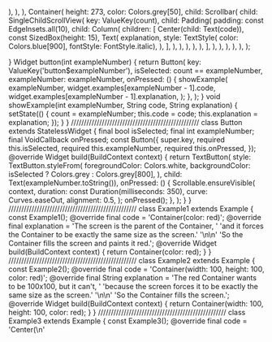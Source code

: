),
                ),
              ),
              Container(
                height: 273,
                color: Colors.grey[50],
                child: Scrollbar(
                  child: SingleChildScrollView(
                    key: ValueKey(count),
                    child: Padding(
                      padding: const EdgeInsets.all(10),
                      child: Column(
                        children: [
                          Center(child: Text(code)),
                          const SizedBox(height: 15),
                          Text(
                            explanation,
                            style: TextStyle(
                                color: Colors.blue[900],
                                fontStyle: FontStyle.italic),
                          ),
                        ],
                      ),
                    ),
                  ),
                ),
              ),
            ],
          ),
        ),
      ),
    ),
  ),
);

}
Widget button(int exampleNumber) {
    return Button(
      key: ValueKey('button$exampleNumber'),
      isSelected: count == exampleNumber,
      exampleNumber: exampleNumber,
      onPressed: () {
        showExample(
          exampleNumber,
          widget.examples[exampleNumber - 1].code,
          widget.examples[exampleNumber - 1].explanation,
        );
      },
    );
  }
void showExample(int exampleNumber, String code, String explanation) {
    setState(() {
      count = exampleNumber;
      this.code = code;
      this.explanation = explanation;
    });
  }
}
//////////////////////////////////////////////////
class Button extends StatelessWidget {
  final bool isSelected;
  final int exampleNumber;
  final VoidCallback onPressed;
const Button({
    super.key,
    required this.isSelected,
    required this.exampleNumber,
    required this.onPressed,
  });
@override
  Widget build(BuildContext context) {
    return TextButton(
      style: TextButton.styleFrom(
        foregroundColor: Colors.white,
        backgroundColor: isSelected ? Colors.grey : Colors.grey[800],
      ),
      child: Text(exampleNumber.toString()),
      onPressed: () {
        Scrollable.ensureVisible(
          context,
          duration: const Duration(milliseconds: 350),
          curve: Curves.easeOut,
          alignment: 0.5,
        );
        onPressed();
      },
    );
  }
}
//////////////////////////////////////////////////
class Example1 extends Example {
  const Example1();
@override
  final code = 'Container(color: red)';
@override
  final explanation = 'The screen is the parent of the Container, '
      'and it forces the Container to be exactly the same size as the screen.'
      '\n\n'
      'So the Container fills the screen and paints it red.';
@override
  Widget build(BuildContext context) {
    return Container(color: red);
  }
}
//////////////////////////////////////////////////
class Example2 extends Example {
  const Example2();
@override
  final code = 'Container(width: 100, height: 100, color: red)';
  @override
  final String explanation =
      'The red Container wants to be 100x100, but it can\'t, '
      'because the screen forces it to be exactly the same size as the screen.'
      '\n\n'
      'So the Container fills the screen.';
@override
  Widget build(BuildContext context) {
    return Container(width: 100, height: 100, color: red);
  }
}
//////////////////////////////////////////////////
class Example3 extends Example {
  const Example3();
@override
  final code = 'Center(\n'
